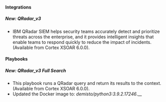 
#### Integrations
##### New: QRadar_v3
- IBM QRadar SIEM helps security teams accurately detect and prioritize threats across the enterprise, and it provides intelligent insights that enable teams to respond quickly to reduce the impact of incidents. (Available from Cortex XSOAR 6.0.0).

#### Playbooks
##### New: QRadar_v3 Full Search
- This playbook runs a QRadar query and return its results to the context. (Available from Cortex XSOAR 6.0.0).
- Updated the Docker image to: *demisto/python3:3.9.2.17246*.__